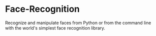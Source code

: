 # Face-Recognition
Recognize and manipulate faces from Python or from the command line with the world's simplest face recognition library.
